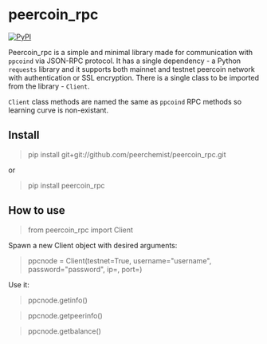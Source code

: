 # peercoin_rpc

[![PyPI](https://img.shields.io/pypi/pyversions/Django.svg?maxAge=2592000)](https://pypi.python.org/pypi/peercoin_rpc/0.3)

Peercoin_rpc is a simple and minimal library made for communication with `ppcoind` via JSON-RPC protocol.
It has a single dependency - a Python `requests` library and it supports both mainnet and testnet peercoin network with authentication or SSL encryption.
There is a single class to be imported from the library - `Client`.

`Client` class methods are named the same as `ppcoind` RPC methods so learning curve is non-existant.

## Install

> pip install git+git://github.com/peerchemist/peercoin_rpc.git

or

> pip install peercoin_rpc

## How to use

> from peercoin_rpc import Client

Spawn a new Client object with desired arguments:

> ppcnode = Client(testnet=True, username="username", password="password", ip=<ip>, port=<port>)

Use it:

> ppcnode.getinfo()

> ppcnode.getpeerinfo()

> ppcnode.getbalance()

